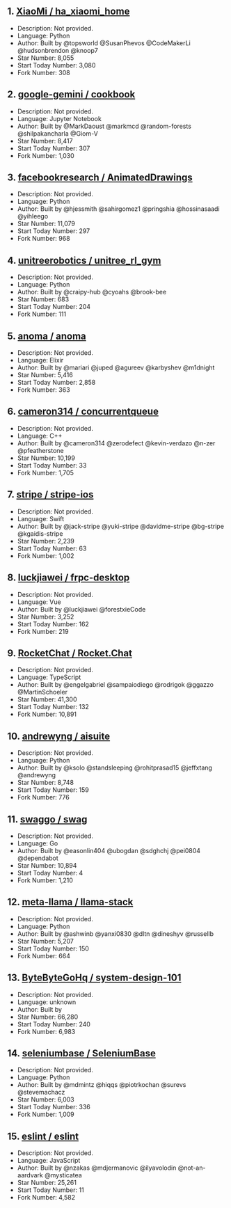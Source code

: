 ## 1. [XiaoMi / ha_xiaomi_home](https://github.com/XiaoMi/ha_xiaomi_home)
- Description: Not provided. 
- Language: Python
- Author: Built by @topsworld @SusanPhevos @CodeMakerLi @hudsonbrendon @knoop7
- Star Number: 8,055
- Start Today Number: 3,080
- Fork Number: 308

## 2. [google-gemini / cookbook](https://github.com/google-gemini/cookbook)
- Description: Not provided. 
- Language: Jupyter Notebook
- Author: Built by @MarkDaoust @markmcd @random-forests @shilpakancharla @Giom-V
- Star Number: 8,417
- Start Today Number: 307
- Fork Number: 1,030

## 3. [facebookresearch / AnimatedDrawings](https://github.com/facebookresearch/AnimatedDrawings)
- Description: Not provided. 
- Language: Python
- Author: Built by @hjessmith @sahirgomez1 @pringshia @hossinasaadi @yihleego
- Star Number: 11,079
- Start Today Number: 297
- Fork Number: 968

## 4. [unitreerobotics / unitree_rl_gym](https://github.com/unitreerobotics/unitree_rl_gym)      
- Description: Not provided. 
- Language: Python
- Author: Built by @craipy-hub @cyoahs @brook-bee
- Star Number: 683
- Start Today Number: 204
- Fork Number: 111

## 5. [anoma / anoma](https://github.com/anoma/anoma)
- Description: Not provided.
- Language: Elixir
- Author: Built by @mariari @juped @agureev @karbyshev @m1dnight
- Star Number: 5,416
- Start Today Number: 2,858
- Fork Number: 363

## 6. [cameron314 / concurrentqueue](https://github.com/cameron314/concurrentqueue)
- Description: Not provided.
- Language: C++
- Author: Built by @cameron314 @zerodefect @kevin-verdazo @n-zer @pfeatherstone
- Star Number: 10,199
- Start Today Number: 33
- Fork Number: 1,705

## 7. [stripe / stripe-ios](https://github.com/stripe/stripe-ios)
- Description: Not provided.
- Language: Swift
- Author: Built by @jack-stripe @yuki-stripe @davidme-stripe @bg-stripe @kgaidis-stripe
- Star Number: 2,239
- Start Today Number: 63
- Fork Number: 1,002

## 8. [luckjiawei / frpc-desktop](https://github.com/luckjiawei/frpc-desktop)
- Description: Not provided.
- Language: Vue
- Author: Built by @luckjiawei @forestxieCode
- Star Number: 3,252
- Start Today Number: 162
- Fork Number: 219

## 9. [RocketChat / Rocket.Chat](https://github.com/RocketChat/Rocket.Chat)
- Description: Not provided.
- Language: TypeScript
- Author: Built by @engelgabriel @sampaiodiego @rodrigok @ggazzo @MartinSchoeler
- Star Number: 41,300
- Start Today Number: 132
- Fork Number: 10,891

## 10. [andrewyng / aisuite](https://github.com/andrewyng/aisuite)
- Description: Not provided.
- Language: Python
- Author: Built by @ksolo @standsleeping @rohitprasad15 @jeffxtang @andrewyng
- Star Number: 8,748
- Start Today Number: 159
- Fork Number: 776

## 11. [swaggo / swag](https://github.com/swaggo/swag)
- Description: Not provided.
- Language: Go
- Author: Built by @easonlin404 @ubogdan @sdghchj @pei0804 @dependabot
- Star Number: 10,894
- Start Today Number: 4
- Fork Number: 1,210

## 12. [meta-llama / llama-stack](https://github.com/meta-llama/llama-stack)
- Description: Not provided.
- Language: Python
- Author: Built by @ashwinb @yanxi0830 @dltn @dineshyv @russellb
- Star Number: 5,207
- Start Today Number: 150
- Fork Number: 664

## 13. [ByteByteGoHq / system-design-101](https://github.com/ByteByteGoHq/system-design-101)
- Description: Not provided.
- Language: unknown
- Author: Built by
- Star Number: 66,280
- Start Today Number: 240
- Fork Number: 6,983

## 14. [seleniumbase / SeleniumBase](https://github.com/seleniumbase/SeleniumBase)
- Description: Not provided.
- Language: Python
- Author: Built by @mdmintz @hiqqs @piotrkochan @surevs @stevemachacz
- Star Number: 6,003
- Start Today Number: 336
- Fork Number: 1,009

## 15. [eslint / eslint](https://github.com/eslint/eslint)
- Description: Not provided.
- Language: JavaScript
- Author: Built by @nzakas @mdjermanovic @ilyavolodin @not-an-aardvark @mysticatea
- Star Number: 25,261
- Start Today Number: 11
- Fork Number: 4,582